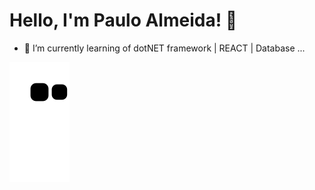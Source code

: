 # Hello, I'm Paulo Almeida! 👋




- 🌱 I’m currently learning of dotNET framework  | REACT | Database  ...

![snake gif](https://github.com/AlmeidaaPauloo/AlmeidaaPauloo/blob/output/github-contribution-grid-snake.svg)
